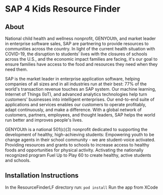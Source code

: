 # SAP 4 Kids Resource Finder

## About
National child health and wellness nonprofit, GENYOUth, and market leader in enterprise software sales, SAP are partnering to provide resources to communities across the country. In light of the current health situation with COVID-19, the disruption to students' lives with the closures of schools across the U.S., and the economic impact families are facing, it's our goal to ensure families have access to the food and resources they need when they need them.

SAP is the market leader in enterprise application software, helping companies of all sizes and in all industries run at their best: 77% of the world's transaction revenue touches an SAP system. Our machine learning, Internet of Things (IoT), and advanced analytics technologies help turn customers' businesses into intelligent enterprises. Our end-to-end suite of applications and services enables our customers to operate profitably, adapt continuously, and make a difference. With a global network of customers, partners, employees, and thought leaders, SAP helps the world run better and improves people's lives.

GENYOUth is a national 501(c)(3) nonprofit dedicated to supporting the development of healthy, high-achieving students: Empowering youth to be change agents in their school community - we are student-voice activated. Providing resources and grants to schools to increase access to healthy foods and opportunities for physical activity. Activating the nationally recognized program Fuel Up to Play 60 to create healthy, active students and schools.

## Installation Instructions
In the ResourceFinderLF directory run: `pod install`
Run the app from XCode
